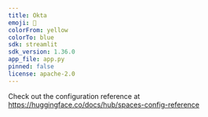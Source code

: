 ```yaml
---
title: Okta
emoji: 👀
colorFrom: yellow
colorTo: blue
sdk: streamlit
sdk_version: 1.36.0
app_file: app.py
pinned: false
license: apache-2.0
---
```


Check out the configuration reference at https://huggingface.co/docs/hub/spaces-config-reference
